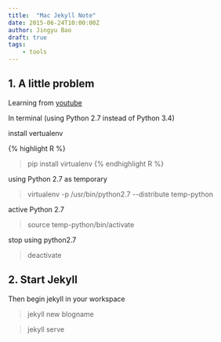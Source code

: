 ```yaml
---
title:  "Mac Jekyll Note"
date: 2015-06-24T10:00:00Z
author: Jingyu Bao
draft: true
tags:
    - tools
---
```


## 1. A little problem

Learning from [youtube](https://www.youtube.com/watch?v=iWowJBRMtpc)

In terminal (using Python 2.7 instead of Python 3.4)

install vertualenv

{% highlight R %}
> pip install virtualenv
{% endhighlight R %}

using Python 2.7 as temporary

> virtualenv -p /usr/bin/python2.7 --distribute temp-python

active Python 2.7

> source temp-python/bin/activate

stop using python2.7

> deactivate

## 2. Start Jekyll

Then begin jekyll in your workspace

> jekyll new blogname

> jekyll serve

